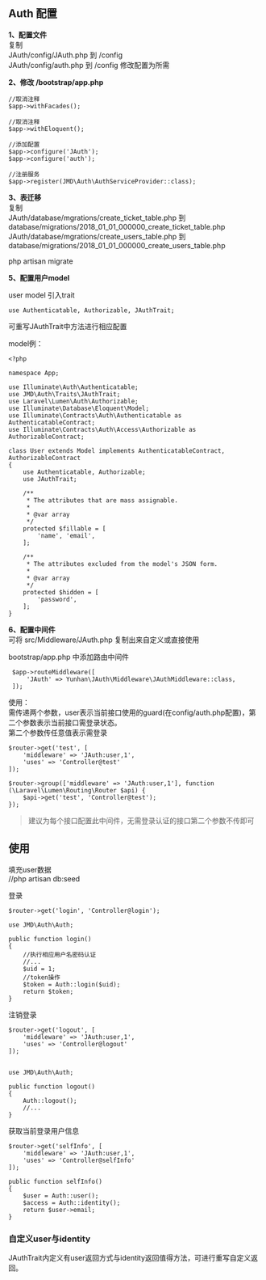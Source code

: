 ## Auth 配置

**1、配置文件**    
复制      
JAuth/config/JAuth.php 到 /config       
JAuth/config/auth.php 到 /config
修改配置为所需  

**2、修改 /bootstrap/app.php**

    //取消注释      
    $app->withFacades();
    
    //取消注释      
    $app->withEloquent();
    
    //添加配置    
    $app->configure('JAuth');   
    $app->configure('auth');
    
    //注册服务
    $app->register(JMD\Auth\AuthServiceProvider::class);

**3、表迁移**             
复制      
JAuth/database/mgrations/create_ticket_table.php 到 database/migrations/2018_01_01_000000_create_ticket_table.php     
JAuth/database/mgrations/create_users_table.php 到 database/migrations/2018_01_01_000000_create_users_table.php

php artisan migrate

**5、配置用户model**          

user model 引入trait

    use Authenticatable, Authorizable, JAuthTrait;

可重写JAuthTrait中方法进行相应配置

model例：

    <?php

    namespace App;
    
    use Illuminate\Auth\Authenticatable;
    use JMD\Auth\Traits\JAuthTrait;
    use Laravel\Lumen\Auth\Authorizable;
    use Illuminate\Database\Eloquent\Model;
    use Illuminate\Contracts\Auth\Authenticatable as AuthenticatableContract;
    use Illuminate\Contracts\Auth\Access\Authorizable as AuthorizableContract;
    
    class User extends Model implements AuthenticatableContract, AuthorizableContract
    {
        use Authenticatable, Authorizable;
        use JAuthTrait;
    
        /**
         * The attributes that are mass assignable.
         *
         * @var array
         */
        protected $fillable = [
            'name', 'email',
        ];
    
        /**
         * The attributes excluded from the model's JSON form.
         *
         * @var array
         */
        protected $hidden = [
            'password',
        ];
    }
    
**6、配置中间件**         
可将 src/Middleware/JAuth.php 复制出来自定义或直接使用

bootstrap/app.php 中添加路由中间件 

     $app->routeMiddleware([
         'JAuth' => Yunhan\JAuth\Middleware\JAuthMiddleware::class,
     ]);

使用：   
需传递两个参数，user表示当前接口使用的guard(在config/auth.php配置)，第二个参数表示当前接口需登录状态。        
第二个参数传任意值表示需登录


    $router->get('test', [
        'middleware' => 'JAuth:user,1',
        'uses' => 'Controller@test'
    ]);
    
    $router->group(['middleware' => 'JAuth:user,1'], function (\Laravel\Lumen\Routing\Router $api) {
        $api->get('test', 'Controller@test');
    });
    
> 建议为每个接口配置此中间件，无需登录认证的接口第二个参数不传即可

## 使用

填充user数据        
//php artisan db:seed

登录

    $router->get('login', 'Controller@login');

    use JMD\Auth\Auth;

    public function login()
    {
        //执行相应用户名密码认证
        //...
        $uid = 1;
        //token操作
        $token = Auth::login($uid);
        return $token;
    }
    
注销登录

    $router->get('logout', [
        'middleware' => 'JAuth:user,1',
        'uses' => 'Controller@logout'
    ]);
    
    
    use JMD\Auth\Auth;
    
    public function logout()
    {
        Auth::logout();
        //...
    }
    
获取当前登录用户信息

    $router->get('selfInfo', [
        'middleware' => 'JAuth:user,1',
        'uses' => 'Controller@selfInfo'
    ]);
    
    public function selfInfo()
    {
        $user = Auth::user();
        $access = Auth::identity();
        return $user->email;
    }
    
### 自定义user与identity

JAuthTrait内定义有user返回方式与identity返回值得方法，可进行重写自定义返回。
